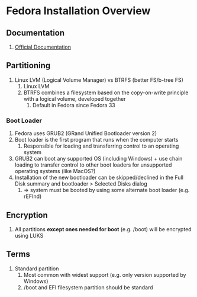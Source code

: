 # Fedora Installation Overview

## Documentation

1. [Official Documentation](https://docs.fedoraproject.org/en-US/fedora/f35/install-guide/install/Installing_Using_Anaconda/)

## Partitioning

1. Linux LVM (Logical Volume Manager) vs BTRFS (better FS/b-tree FS)
	1. Linux LVM 
	1. BTRFS combines a filesystem based on the copy-on-write principle with a logical volume, developed together
		1. Default in Fedora since Fedora 33

### Boot Loader

1. Fedora uses GRUB2 (GRand Unified Bootloader version 2) 
1. Boot loader is the first program that runs when the computer starts
	1. Responsible for loading and transferring control to an operating system
1. GRUB2 can boot any supported OS (including Windows) + use chain loading to transfer control to other boot loaders for unsupported operating systems (like MacOS?)
1. Installation of the new bootloader can be skipped/declined in the Full Disk summary and bootloader > Selected Disks dialog
	1. => system must be booted by using some alternate boot loader (e.g. rEFInd)
## Encryption

1. All partitions **except ones needed for boot** (e.g. /boot) will be encrypted using LUKS

## Terms

1. Standard partition
	1. Most common with widest support (e.g. only version supported by Windows)
	1. /boot and EFI filesystem partition should be standard
